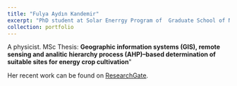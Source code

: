 ```yaml
---
title: "Fulya Aydın Kandemir"
excerpt: "PhD student at Solar Enerrgy Program of  Graduate School of Natural and Applied Science of Ege University."
collection: portfolio
---
```


A physicist. 
MSc Thesis: **Geographic information systems (GIS), remote sensing and analitic hierarchy process (AHP)–based determination of suitable sites for energy crop cultivation**" 

Her recent work can be found on [ResearchGate](https://www.researchgate.net/profile/Fulya_Aydin-Kandemir).
